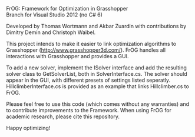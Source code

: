 FrOG: Framework for Optimization in Grasshopper
<br>Branch for Visual Studio 2012 (no C# 6)

Developed by Thomas Wortmann and Akbar Zuardin with contributions by Dimitry Demin and Christoph Waibel.

This project intends to make it easier to link optimization algorithms to Grasshopper (http://www.grasshopper3d.com/).
FrOG handles all interactions with Grasshopper and provides a GUI. 

To add a new solver, implement the ISolver interface and add the resulting solver class to GetSolverList, both in SolverInterface.cs.
The solver should appear in the GUI, with different presets of settings listed seperatly.
HillclimberInterface.cs is provided as an example that links Hillclimber.cs to FrOG.

Please feel free to use this code (which comes without any warranties) and to contribute improvements to the Framework.
When using FrOG for academic research, please cite this repository.

Happy optimizing!
